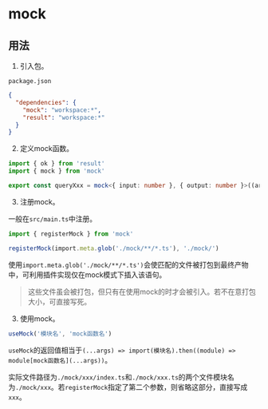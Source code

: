 # mock

## 用法

1. 引入包。

`package.json`

```json
{
  "dependencies": {
    "mock": "workspace:*",
    "result": "workspace:*"
  }
}
```

2. 定义mock函数。

```typescript
import { ok } from 'result'
import { mock } from 'mock'

export const queryXxx = mock<{ input: number }, { output: number }>((args) => ok({ output: args.input }))
```

3. 注册mock。

一般在`src/main.ts`中注册。

```typescript
import { registerMock } from 'mock'

registerMock(import.meta.glob('./mock/**/*.ts'), './mock/')
```

使用`import.meta.glob('./mock/**/*.ts')`会使匹配的文件被打包到最终产物中，可利用插件实现仅在mock模式下插入该语句。

> 这些文件虽会被打包，但只有在使用mock的时才会被引入。若不在意打包大小，可直接写死。

3. 使用mock。

```typescript
useMock('模块名', 'mock函数名')
```

`useMock`的返回值相当于`(...args) => import(模块名).then((module) => module[mock函数名](...args))`。

实际文件路径为`./mock/xxx/index.ts`和`./mock/xxx.ts`的两个文件模块名为`./mock/xxx`。若`registerMock`指定了第二个参数，则省略这部分，直接写成`xxx`。
